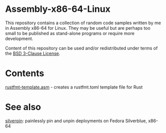 # Assembly-x86-64-Linux

This repository contains a collection of random code samples written by me in Assembly x86-64 for Linux. They may be useful but are perhaps too small to be published as stand-alone programs or require more development.

Content of this repository can be used and/or redistributed under terms of the [BSD 3-Clause License](https://github.com/piotrbajdek/Assembly-x86-64-Linux/blob/main/LICENSE).

# Contents

[rustfmt-template.asm](https://github.com/piotrbajdek/Assembly-x86-64-Linux/blob/main/rustfmt-template.asm) - creates a rustfmt.toml template file for Rust

# See also

[silverpin](https://github.com/piotrbajdek/silverpin): painlessly pin and unpin deployments on Fedora Silverblue, x86-64
